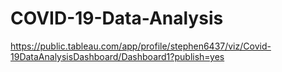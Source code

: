 # COVID-19-Data-Analysis
https://public.tableau.com/app/profile/stephen6437/viz/Covid-19DataAnalysisDashboard/Dashboard1?publish=yes
